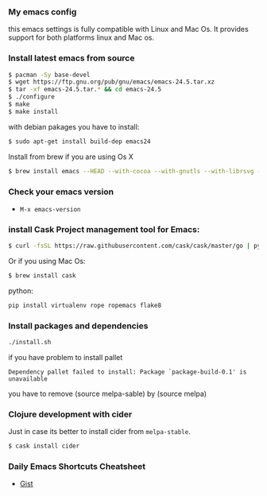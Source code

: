 ### My emacs config

this emacs settings is fully compatible with Linux and Mac Os. It provides support for both platforms linux and Mac os.

### Install latest emacs from source

```bash
$ pacman -Sy base-devel
$ wget https://ftp.gnu.org/pub/gnu/emacs/emacs-24.5.tar.xz
$ tar -xf emacs-24.5.tar.* && cd emacs-24.5
$ ./configure
$ make
$ make install
```

with debian pakages you have to install:
```bash
$ sudo apt-get install build-dep emacs24
```

Install from brew if you are using Os X
```bash
$ brew install emacs --HEAD --with-cocoa --with-gnutls --with-librsvg --with-imagemagick
```

### Check your emacs version

* `M-x emacs-version`

### install Cask Project management tool for Emacs:

```bash
$ curl -fsSL https://raw.githubusercontent.com/cask/cask/master/go | python
```

Or if you using Mac Os:

```bash
$ brew install cask
```

python:

```bash
pip install virtualenv rope ropemacs flake8
```

### Install packages and dependencies

```bash
./install.sh
```

if you have problem to install pallet

```
Dependency pallet failed to install: Package `package-build-0.1' is unavailable
```

you have to remove (source melpa-sable) by (source melpa)

### Clojure development with cider

Just in case its better to install cider from `melpa-stable`.

```bash
$ cask install cider
```

### Daily Emacs Shortcuts Cheatsheet

* [Gist](https://gist.github.com/papachan/99a89ed85dfa2482d7c0)
